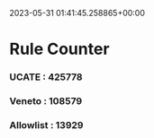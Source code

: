 2023-05-31 01:41:45.258865+00:00
# Rule Counter 
 ### UCATE : 425778

 ### Veneto : 108579

 ### Allowlist : 13929